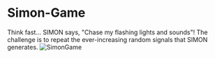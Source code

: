 # Simon-Game
Think fast... SIMON says, "Chase my flashing lights and sounds"!
The challenge is to repeat the ever-increasing random signals that SIMON generates.
![SimonGame](https://user-images.githubusercontent.com/85825910/217777941-9184af8a-29cd-444c-b83d-bf7ab6dcf04b.PNG)
